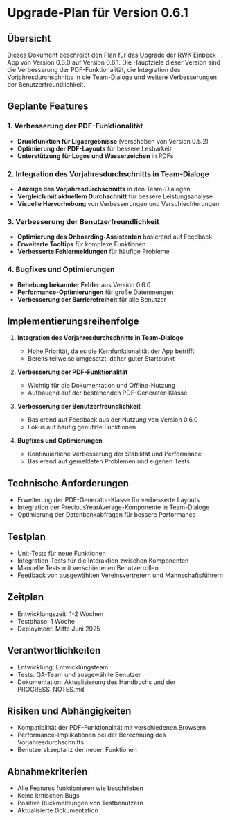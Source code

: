 # Upgrade-Plan für Version 0.6.1

## Übersicht
Dieses Dokument beschreibt den Plan für das Upgrade der RWK Einbeck App von Version 0.6.0 auf Version 0.6.1. Die Hauptziele dieser Version sind die Verbesserung der PDF-Funktionalität, die Integration des Vorjahresdurchschnitts in die Team-Dialoge und weitere Verbesserungen der Benutzerfreundlichkeit.

## Geplante Features

### 1. Verbesserung der PDF-Funktionalität
- **Druckfunktion für Ligaergebnisse** (verschoben von Version 0.5.2)
- **Optimierung der PDF-Layouts** für bessere Lesbarkeit
- **Unterstützung für Logos und Wasserzeichen** in PDFs

### 2. Integration des Vorjahresdurchschnitts in Team-Dialoge
- **Anzeige des Vorjahresdurchschnitts** in den Team-Dialogen
- **Vergleich mit aktuellem Durchschnitt** für bessere Leistungsanalyse
- **Visuelle Hervorhebung** von Verbesserungen und Verschlechterungen

### 3. Verbesserung der Benutzerfreundlichkeit
- **Optimierung des Onboarding-Assistenten** basierend auf Feedback
- **Erweiterte Tooltips** für komplexe Funktionen
- **Verbesserte Fehlermeldungen** für häufige Probleme

### 4. Bugfixes und Optimierungen
- **Behebung bekannter Fehler** aus Version 0.6.0
- **Performance-Optimierungen** für große Datenmengen
- **Verbesserung der Barrierefreiheit** für alle Benutzer

## Implementierungsreihenfolge

1. **Integration des Vorjahresdurchschnitts in Team-Dialoge**
   - Hohe Priorität, da es die Kernfunktionalität der App betrifft
   - Bereits teilweise umgesetzt, daher guter Startpunkt

2. **Verbesserung der PDF-Funktionalität**
   - Wichtig für die Dokumentation und Offline-Nutzung
   - Aufbauend auf der bestehenden PDF-Generator-Klasse

3. **Verbesserung der Benutzerfreundlichkeit**
   - Basierend auf Feedback aus der Nutzung von Version 0.6.0
   - Fokus auf häufig genutzte Funktionen

4. **Bugfixes und Optimierungen**
   - Kontinuierliche Verbesserung der Stabilität und Performance
   - Basierend auf gemeldeten Problemen und eigenen Tests

## Technische Anforderungen

- Erweiterung der PDF-Generator-Klasse für verbesserte Layouts
- Integration der PreviousYearAverage-Komponente in Team-Dialoge
- Optimierung der Datenbankabfragen für bessere Performance

## Testplan

- Unit-Tests für neue Funktionen
- Integration-Tests für die Interaktion zwischen Komponenten
- Manuelle Tests mit verschiedenen Benutzerrollen
- Feedback von ausgewählten Vereinsvertretern und Mannschaftsführern

## Zeitplan

- Entwicklungszeit: 1-2 Wochen
- Testphase: 1 Woche
- Deployment: Mitte Juni 2025

## Verantwortlichkeiten

- Entwicklung: Entwicklungsteam
- Tests: QA-Team und ausgewählte Benutzer
- Dokumentation: Aktualisierung des Handbuchs und der PROGRESS_NOTES.md

## Risiken und Abhängigkeiten

- Kompatibilität der PDF-Funktionalität mit verschiedenen Browsern
- Performance-Implikationen bei der Berechnung des Vorjahresdurchschnitts
- Benutzerakzeptanz der neuen Funktionen

## Abnahmekriterien

- Alle Features funktionieren wie beschrieben
- Keine kritischen Bugs
- Positive Rückmeldungen von Testbenutzern
- Aktualisierte Dokumentation